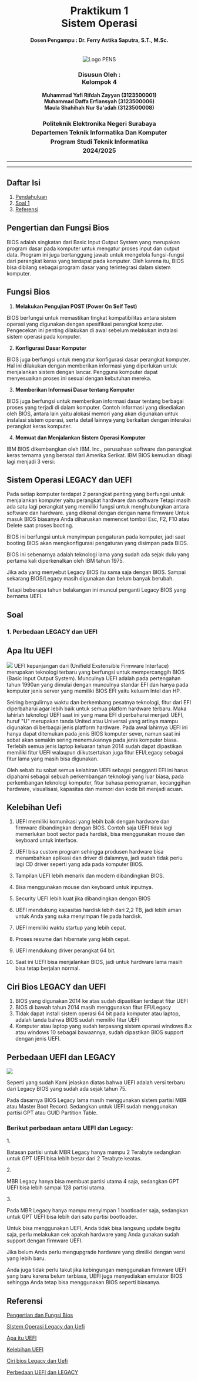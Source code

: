 <div align="center">
  <h1 style="text-align: center;font-weight: bold">Praktikum 1<br>Sistem Operasi</h1>
  <h4 style="text-align: center;">Dosen Pengampu : Dr. Ferry Astika Saputra, S.T., M.Sc.</h4>
</div>
<br />
<div align="center">
  <img src="https://upload.wikimedia.org/wikipedia/id/4/44/Logo_PENS.png" alt="Logo PENS">
  <h3 style="text-align: center;">Disusun Oleh : <br>Kelompok 4</h3>
  <p style="text-align: center;">
    <strong>Muhammad Yafi Rifdah Zayyan (3123500001)</strong><br>
    <strong>Muhammad Daffa Erfiansyah (3123500006)</strong><br>
    <strong>Maula Shahihah Nur Sa'adah (3123500008)</strong>
  </p>

<h3 style="text-align: center;line-height: 1.5">Politeknik Elektronika Negeri Surabaya<br>Departemen Teknik Informatika Dan Komputer<br>Program Studi Teknik Informatika<br>2024/2025</h3>
  <hr><hr>
</div>

## Daftar Isi

1. [Pendahuluan](#sistem-operasi-)
2. [Soal 1](#1-Perbedaan-LEGACY-dan-UEFI-)
3. [Referensi](#referensi)

## Pengertian dan Fungsi Bios
BIOS adalah singkatan dari Basic Input Output System yang merupakan program dasar pada komputer untuk mengatur proses input dan output data. Program ini juga bertanggung jawab untuk mengelola fungsi-fungsi dari perangkat keras yang terdapat pada komputer. Oleh karena itu, BIOS bisa dibilang sebagai program dasar yang terintegrasi dalam sistem komputer.

## Fungsi Bios
1. <b>Melakukan Pengujian POST (Power On Self Test)</b>
<p>BIOS berfungsi untuk memastikan tingkat kompatibilitas antara sistem operasi yang digunakan dengan spesifikasi perangkat komputer. Pengecekan ini penting dilakukan di awal sebelum melakukan instalasi sistem operasi pada komputer.</p>

2. <b>Konfigurasi Dasar Komputer</b>
<p>BIOS juga berfungsi untuk mengatur konfigurasi dasar perangkat komputer. Hal ini dilakukan dengan memberikan informasi yang diperlukan untuk menjalankan sistem dengan lancar. Pengguna komputer dapat menyesuaikan proses ini sesuai dengan kebutuhan mereka.</p>

3. <b>Memberikan Informasi Dasar tentang Komputer</b>
<p>BIOS juga berfungsi untuk memberikan informasi dasar tentang berbagai proses yang terjadi di dalam komputer. Contoh informasi yang disediakan oleh BIOS, antara lain yaitu alokasi memori yang akan digunakan untuk instalasi sistem operasi, serta detail lainnya yang berkaitan dengan interaksi perangkat keras komputer.</p>

4. <b>Memuat dan Menjalankan Sistem Operasi Komputer</b>
<p>IBM BIOS dikembangkan oleh IBM. Inc., perusahaan software dan perangkat keras ternama yang berasal dari Amerika Serikat. IBM BIOS kemudian dibagi lagi menjadi 3 versi:</p>


## Sistem Operasi LEGACY dan UEFI
Pada setiap komputer terdapat 2 perangkat penting yang berfungsi untuk menjalankan komputer yaitu perangkat hardware dan software
Tetapi masih ada satu lagi perangkat yang memiliki fungsi untuk menghubungkan antara software dan hardware. yang dikenal dengan dengan nama firmware Untuk masuk BIOS biasanya Anda diharuskan memencet tombol Esc, F2, F10 atau Delete saat proses booting.

BIOS ini berfungsi untuk menyimpan pengaturan pada komputer, jadi saat booting BIOS akan mengkonfigurasi pengaturan yang disimpan pada BIOS.

BIOS ini sebenarnya adalah teknologi lama yang sudah ada sejak dulu yang pertama kali diperkenalkan oleh IBM tahun 1975.

Jika ada yang menyebut Legacy BIOS itu sama saja dengan BIOS. Sampai sekarang BIOS/Legacy masih digunakan dan belum banyak berubah.

Tetapi beberapa tahun belakangan ini muncul penganti Legacy BIOS yang bernama UEFI.

## Soal
### 1. Perbedaan LEGACY dan UEFI

## Apa Itu UEFI
<img src="https://github.com/YafiRiifdah/SysOp_3123500001/blob/main/Minggu%202/Perbedaan%20Legacy%20dan%20Uefi/Image/Contoh%20Uefi.png">
UEFI kepanjangan dari (Unifield Exstensible Firmware Interface) merupakan teknologi terbaru yang berfungsi untuk mempercanggih BIOS (Basic Input Output System). Munculnya UEFI adalah pada pertengahan tahun 1990an yang dimulai dengan munculnya standar EFI dan hanya pada komputer jenis server yang memiliki BIOS EFI yaitu keluarn Intel dan HP.

Seiring bergulirnya waktu dan berkembang pesatnya teknologi, fitur dari EFI diperbaharui agar lebih baik untuk semua platfom hardware terbaru. Maka lahirlah teknologi UEFI saat ini yang mana EFI diperbaharui menjadi UEFI, huruf "U" merupakan tanda United atau Universal yang artinya mampu digunakan di berbagai jenis platform hardware. Pada awal lahirnya UEFI ini hanya dapat ditemukan pada jenis BIOS komputer sever, namun saat ini sobat akan semakin sering menemukannya pada jenis komputer biasa. Terlebih semua jenis laptop keluaran tahun 2014 sudah dapat dipastikan memiliki fitur UEFI walaupun diikutsertakan juga fitur EFI/Legacy sebagai fitur lama yang masih bisa digunakan.

Oleh sebab itu sobat semua kelahiran UEFI sebagai pengganti EFI ini harus dipahami sebagai sebuah perkembangan teknologi yang luar biasa, pada perkembangan teknologi komputer, fitur bahasa pemograman, kecanggihan hardware, visualisasi, kapasitas dan memori dan kode bit menjadi acuan.

## Kelebihan  Uefi
1. UEFI memiliki komunikasi yang lebih baik  dengan hardware dan firmware dibandingkan dengan BIOS. Contoh saja UEFI tidak lagi memerlukan boot sector pada hardisk, bisa menggunakan mouse dan keyboard untuk interface.

2. UEFI bisa custom program sehingga produsen hardware bisa menambahkan aplikasi dan driver di dalamnya, jadi sudah tidak perlu lagi CD driver seperti yang ada pada komputer BIOS.

3. Tampilan UEFI lebih menarik dan modern dibandingkan BIOS.

4. Bisa menggunakan mouse dan keyboard untuk inputnya.

5. Security UEFI lebih kuat jika dibandingkan dengan BIOS

6. UEFI mendukung kapasitas hardisk lebih dari 2,2 TB, jadi lebih aman untuk Anda yang suka menyimpan file pada hardisk.

7. UEFI memiliki waktu startup yang lebih cepat.

8. Proses resume dari hibernate yang lebih cepat.

9. UEFI mendukung driver perangkat 64 bit.

10. Saat ini UEFI bisa menjalankan BIOS, jadi untuk hardware lama masih bisa tetap berjalan normal.

## Ciri Bios LEGACY dan UEFI
1. BIOS yang digunakan 2014 ke atas sudah dipastikan terdapat fitur UEFI
2. BIOS di bawah tahun 2014 masih menggunakan fitur EFI/Legacy
3. Tidak dapat install sistem operasi 64 bit pada komputer atau laptop, adalah tanda bahwa BIOS sudah memiliki fitur UEFI
4. Komputer atau laptop yang sudah terpasang sistem operasi windows 8.x atau windows 10 sebagai bawaannya, sudah dipastikan BIOS support dengan jenis UEFI.

## Perbedaan UEFI dan LEGACY
<img src="https://github.com/YafiRiifdah/SysOp_3123500001/blob/main/Minggu%202/Perbedaan%20Legacy%20dan%20Uefi/Image/bios%20uefi.jpg">
<p>Seperti yang sudah Kami jelaskan diatas bahwa UEFI adalah versi terbaru dari Legacy BIOS yang sudah ada sejak tahun 75.

Pada dasarnya BIOS Legacy lama masih menggunakan sistem partisi MBR atau Master Boot Record. Sedangkan untuk UEFI sudah menggunakan partisi GPT atau GUID Partition Table.</p>

<h3><b>Berikut perbedaan antara UEFI dan Legacy:</b></h3>
1. <p>Batasan partisi untuk MBR Legacy hanya mampu 2 Terabyte sedangkan untuk GPT UEFI bisa lebih besar dari 2 Terabyte keatas.</p>
2. <p>MBR Legacy hanya bisa membuat partisi utama 4 saja, sedangkan GPT UEFI bisa lebih sampai 128 partisi utama.</p>
3. <p>Pada MBR Legacy hanya mampu menyimpan 1 bootloader saja, sedangkan untuk GPT UEFI bisa lebih dari satu partisi bootloader.</p>

 <P>Untuk bisa menggunakan UEFI, Anda tidak bisa langsung update begitu saja, perlu melakukan cek apakah hardware yang Anda gunakan sudah support dengan firmware UEFI.

Jika belum Anda perlu mengupgrade hardware yang dimiliki dengan versi yang lebih baru.

Anda juga tidak perlu takut jika kebingungan menggunakan firmware UEFI yang baru karena belum terbiasa, UEFI juga menyediakan emulator BIOS sehingga Anda tetap bisa menggunakan BIOS seperti biasanya.</P>


## Referensi
[Pengertian dan Fungsi Bios](https://www.acerid.com/berita-teknologi/fungsi-bios-pada-sistem-komputasi)

[SIstem Operasi Legacy dan Uefi](https://seberkas.com/perbedaan-uefi-dan-legacy/)

[Apa itu UEFI](https://www.buatkuingat.com/2019/02/apa-bedanya-bios-legacy-dan-uefi.html)

[Kelebihan UEFI](https://qwords.com/blog/apa-itu-uefi-dan-legacy/)

[Ciri bios Legacy dan Uefi](https://www.buatkuingat.com/2019/02/apa-bedanya-bios-legacy-dan-uefi.html)

[Perbedaan UEFI dan LEGACY](https://qwords.com/blog/apa-itu-uefi-dan-legacy/)

